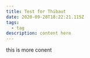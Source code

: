```yaml
---
title: Test for Thibaut
date: 2020-09-28T18:22:21.115Z
tags:
  - tag
description: content here
---
```

this is more conent